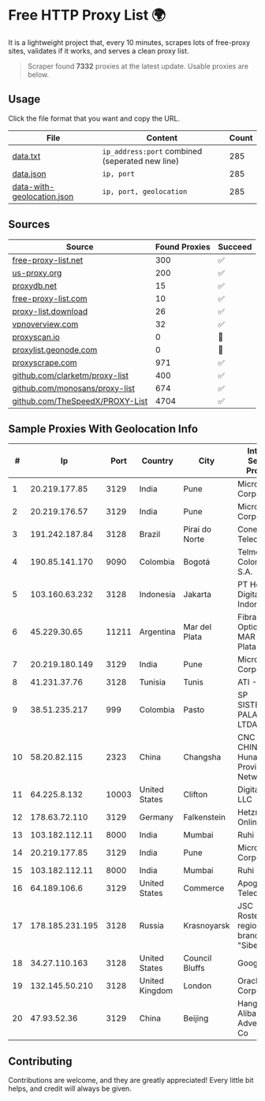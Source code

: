 
# Free HTTP Proxy List 🌍

It is a lightweight project that, every 10 minutes, scrapes lots of free-proxy sites, validates if it works, and serves a clean proxy list.


> Scraper found **7332** proxies at the latest update. Usable proxies are below.

## Usage

Click the file format that you want and copy the URL.


|File|Content|Count|
|----|-------|-----|
|[data.txt](https://raw.githubusercontent.com/themiralay/Proxy-List-World/master/data.txt)|`ip_address:port` combined (seperated new line)|285|
|[data.json](https://raw.githubusercontent.com/themiralay/Proxy-List-World/master/data.json)|`ip, port`|285|
|[data-with-geolocation.json](https://raw.githubusercontent.com/themiralay/Proxy-List-World/master/data-with-geolocation.json)|`ip, port, geolocation`|285|

## Sources

|Source|Found Proxies|Succeed|
|------|-------------|-------|
|[free-proxy-list.net](https://free-proxy-list.net)|300|✅|
|[us-proxy.org](https://www.us-proxy.org)|200|✅|
|[proxydb.net](http://proxydb.net)|15|✅|
|[free-proxy-list.com](https://free-proxy-list.com/?page=&port=&type%5B%5D=http&type%5B%5D=https&up_time=0&search=Search)|10|✅|
|[proxy-list.download](https://www.proxy-list.download/HTTP)|26|✅|
|[vpnoverview.com](https://vpnoverview.com/privacy/anonymous-browsing/free-proxy-servers)|32|✅|
|[proxyscan.io](https://www.proxyscan.io)|0|🚫|
|[proxylist.geonode.com](https://proxylist.geonode.com/api/proxy-list?limit=300&page=1&sort_by=lastChecked&sort_type=desc&protocols=http,https)|0|🚫|
|[proxyscrape.com](https://api.proxyscrape.com/v2/?request=displayproxies&protocol=http&timeout=10000&country=all&ssl=all&anonymity=all)|971|✅|
|[github.com/clarketm/proxy-list](https://raw.githubusercontent.com/clarketm/proxy-list/master/proxy-list-raw.txt)|400|✅|
|[github.com/monosans/proxy-list](https://raw.githubusercontent.com/monosans/proxy-list/main/proxies/http.txt)|674|✅|
|[github.com/TheSpeedX/PROXY-List](https://raw.githubusercontent.com/TheSpeedX/PROXY-List/master/http.txt)|4704|✅|


## Sample Proxies With Geolocation Info

|#|Ip|Port|Country|City|Internet Service Provider|
|-|--|----|-------|----|-------------------------|
|1|20.219.177.85|3129|India|Pune|Microsoft Corporation|
|2|20.219.176.57|3129|India|Pune|Microsoft Corporation|
|3|191.242.187.84|3128|Brazil|Pirai do Norte|Conect Telecom|
|4|190.85.141.170|9090|Colombia|Bogotá|Telmex Colombia S.A.|
|5|103.160.63.232|3128|Indonesia|Jakarta|PT Herza Digital Indonesia|
|6|45.229.30.65|11211|Argentina|Mar del Plata|Fibras Opticas De MAR Del Plata S.A.|
|7|20.219.180.149|3129|India|Pune|Microsoft Corporation|
|8|41.231.37.76|3128|Tunisia|Tunis|ATI - ISP|
|9|38.51.235.217|999|Colombia|Pasto|SP SISTEMAS PALACIOS LTDA|
|10|58.20.82.115|2323|China|Changsha|CNC Group CHINA169 Hunan Province Network|
|11|64.225.8.132|10003|United States|Clifton|DigitalOcean, LLC|
|12|178.63.72.110|3129|Germany|Falkenstein|Hetzner Online GmbH|
|13|103.182.112.11|8000|India|Mumbai|Ruhi Infotech|
|14|20.219.177.85|3129|India|Pune|Microsoft Corporation|
|15|103.182.112.11|8000|India|Mumbai|Ruhi Infotech|
|16|64.189.106.6|3129|United States|Commerce|Apogee Telecom Inc.|
|17|178.185.231.195|3128|Russia|Krasnoyarsk|JSC Rostelecom regional branch "Siberia"|
|18|34.27.110.163|3128|United States|Council Bluffs|Google LLC|
|19|132.145.50.210|3128|United Kingdom|London|Oracle Corporation|
|20|47.93.52.36|3129|China|Beijing|Hangzhou Alibaba Advertising Co|



## Contributing

Contributions are welcome, and they are greatly appreciated! Every
little bit helps, and credit will always be given.

